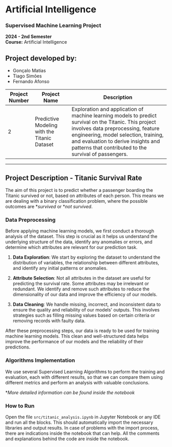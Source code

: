 # **Artificial Intelligence**
### Supervised Machine Learning Project

**2024 - 2nd Semester**  
**Course:** Artificial Intelligence

## Project developed by:
- Gonçalo Matias
- Tiago Simões
- Fernando Afonso

| Project Number | Project Name                                          | Description                                                                                               |
|----------------|-------------------------------------------------------|-----------------------------------------------------------------------------------------------------------|
| 2              | Predictive Modeling with the Titanic Dataset         | Exploration and application of machine learning models to predict survival on the Titanic. This project involves data preprocessing, feature engineering, model selection, training, and evaluation to derive insights and patterns that contributed to the survival of passengers. |

---

## Project Description - Titanic Survival Rate

The aim of this project is to predict whether a passenger boarding the Titanic survived or not, based on attributes of each person. This means we are dealing with a binary classification problem, where the possible outcomes are **survived* or **not survived*. 

### Data Preprocessing

Before applying machine learning models, we first conduct a thorough analysis of the dataset. This step is crucial as it helps us understand the underlying structure of the data, identify any anomalies or errors, and determine which attributes are relevant for our prediction task.

1. **Data Exploration**: We start by exploring the dataset to understand the distribution of variables, the relationship between different attributes, and identify any initial patterns or anomalies.

2. **Attribute Selection**: Not all attributes in the dataset are useful for predicting the survival rate. Some attributes may be irrelevant or redundant. We identify and remove such attributes to reduce the dimensionality of our data and improve the efficiency of our models.

3. **Data Cleaning**: We handle missing, incorrect, and inconsistent data to ensure the quality and reliability of our models' outputs. This involves strategies such as filling missing values based on certain criteria or removing records with faulty data.

After these preprocessing steps, our data is ready to be used for training machine learning models. This clean and well-structured data helps improve the performance of our models and the reliability of their predictions.

### Algorithms Implementation

We use several Supervised Learning Algorithms to perform the training and evaluation, each with different results, so that we can compare them using different metrics and perform an analysis with valuable conclusions.

**More detailed information can be found inside the notebook*

### How to Run

Open the file `src/titanic_analysis.ipynb` in Jupyter Notebook or any IDE and run all the blocks. This should automatically import the necessary libraries and output results. In case of problems with the import process, there are indications inside the notebook that can help. All the comments and explanations behind the code are inside the notebook.